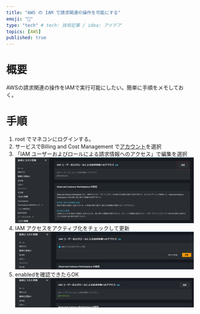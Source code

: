 ```yaml
---
title: "AWS の IAM で請求関連の操作を可能にする"
emoji: "👋"
type: "tech" # tech: 技術記事 / idea: アイデア
topics: [AWS]
published: true
---
```


# 概要
AWSの請求関連の操作をIAMで実行可能にしたい。簡単に手順をメモしておく。

# 手順
1. root でマネコンにログインする。
2. サービスでBilling and Cost Management で[アカウント](https://us-east-1.console.aws.amazon.com/billing/home#/account)を選択
3. 「IAM ユーザーおよびロールによる請求情報へのアクセス」で編集を選択
![Alt text](/images/articles/billing-setting/billing.png)  
4. IAM アクセスをアクティブ化をチェックして更新
![Alt text](/images/articles/billing-setting/setting.png) 
5. enabledを確認できたらOK
![alt text](/images/articles/billing-setting/enabled.png)